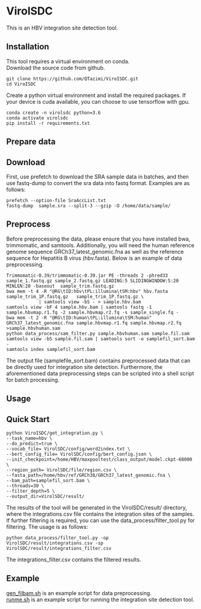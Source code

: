 # VirolSDC

This is an HBV integration site detection tool.

## Installation

This tool requires a virtual environment on conda.<br>
Download the source code from github.
```
git clone https://github.com/QTazimi/ViroISDC.git
cd ViroISDC
```
Create a python virtual environment and install the required packages. 
If your device is cuda available, you can choose to use tensorflow with gpu.
```
conda create -n virolsdc python=3.6
conda activate virolsdc
pip install -r requirements.txt
```
## Prepare data

## Download

First, use prefetch to download the SRA sample data in batches, 
and then use fastq-dump to convert the sra data into fastq format. Examples are as follows:
```
prefetch --option-file SraAccList.txt
fastq-dump  sample.sra --split-3 --gzip -O /home/data/sample/
```
## Preprocess

Before preprocessing the data, please ensure that you have installed bwa, trimmomatic, and samtools.
Additionally, you will need the human reference genome sequence GRCh37_latest_genomic.fna as well as the reference sequence for Hepatitis B virus (hbv.fasta). 
Below is an example of data preprocessing.
```
Trimmomatic-0.39/trimmomatic-0.39.jar PE -threads 2 -phred33 sample_1.fastq.gz sample_2.fastq.gz LEADING:5 SLIDINGWINDOW:5:20 MINLEN:20 -baseout  sample_trim.fastq.gz
bwa mem -t 4 -R "@RG\tID:hbv\tPL:illumina\tSM:hbv" hbv.fasta sample_trim_1P.fastq.gz   sample_trim_1P.fastq.gz \
            | samtools view -bS - > sample.hbv.bam
samtools view -bF 4 sample.hbv.bam | samtools fastq -1 sample.hbvmap.r1.fq -2 sample.hbvmap.r2.fq -s sample_single.fq -
bwa mem -t 2 -R "@RG\tID:human\tPL:illumina\tSM:human" GRCh37_latest_genomic.fna sample.hbvmap.r1.fq sample.hbvmap.r2.fq >sample.hbvhuman.sam
python data_process/sam_filter.py sample.hbvhuman.sam sample.fil.sam 
samtools view -bS sample.fil.sam | samtools sort -o samplefil_sort.bam -
samtools index samplefil_sort.bam
```
The output file (samplefile_sort.bam) contains preprocessed data that can be directly used for integration site detection. 
Furthermore, the aforementioned data preprocessing steps can be scripted into a shell script for batch processing.

## Usage

## Quick Start

```
python ViroISDC/get_integration.py \
--task_name=hbv \
--do_predict=true \
--vocab_file= VirolSDC/config/word2index.txt \
--bert_config_file= VirolSDC/config/bert_config.json \
--init_checkpoint=/home/HBV/maxpooltest/class_output/model.ckpt-68000 \
--region_path= VirolSDC/file/region.csv \
--fasta_path=/home/hbv/ref/GRCh38/GRCh37_latest_genomic.fna \
--bam_path=samplefil_sort.bam \
--threads=30 \
--filter_depth=5 \
--output_dir=VirolSDC/result/
```
The results of the tool will be generated in the VirolSDC/result/ directory, where the integrations.csv file contains the integration sites of the samples. 
If further filtering is required, you can use the data_process/filter_tool.py for filtering. The usage is as follows:
```
python data_process/filter_tool.py -op VirolSDC/result/integrations.csv -sp VirolSDC/result/integrations_filter.csv
```
The integrations_filter.csv contains the filtered results.

## Example

[gen_filbam.sh](https://github.com/QTazimi/ViroISDC/blob/main/bash/gen_filbam.sh) is an example script for data preprocessing.<br>
[runme.sh](https://github.com/QTazimi/ViroISDC/blob/main/bash/runme.sh) is an example script for running the integration site detection tool.
